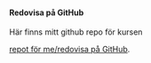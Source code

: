 #### Redovisa på GitHub

Här finns mitt github repo för kursen

[repot för me/redovisa på GitHub](https://github.com/MartinLindstroem/oophp).
